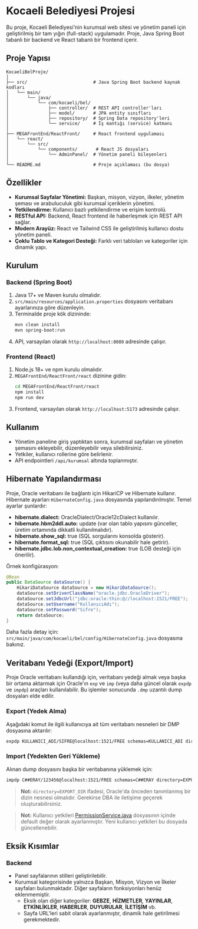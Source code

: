 # Kocaeli Belediyesi Projesi

Bu proje, Kocaeli Belediyesi'nin kurumsal web sitesi ve yönetim paneli için geliştirilmiş bir tam yığın (full-stack) uygulamadır. Proje, Java Spring Boot tabanlı bir backend ve React tabanlı bir frontend içerir.

## Proje Yapısı

```
KocaeliBelProje/
│
├── src/                         # Java Spring Boot backend kaynak kodları
│   └── main/
│       └── java/
│           └── com/kocaeli/bel/
│               ├── controller/  # REST API controller'ları
│               ├── model/       # JPA entity sınıfları
│               ├── repository/  # Spring Data repository'leri
│               └── service/     # İş mantığı (service) katmanı
│
├── MEGAFrontEnd/ReactFront/     # React frontend uygulaması
│   └── react/
│       └── src/
│           └── components/       # React JS dosyaları
│               └── AdminPanel/  # Yönetim paneli bileşenleri
│
└── README.md                    # Proje açıklaması (bu dosya)
```

## Özellikler

- **Kurumsal Sayfalar Yönetimi:** Başkan, misyon, vizyon, ilkeler, yönetim şeması ve arabuluculuk gibi kurumsal içeriklerin yönetimi.
- **Yetkilendirme:** Kullanıcı bazlı yetkilendirme ve erişim kontrolü.
- **RESTful API:** Backend, React frontend ile haberleşmek için REST API sağlar.
- **Modern Arayüz:** React ve Tailwind CSS ile geliştirilmiş kullanıcı dostu yönetim paneli.
- **Çoklu Tablo ve Kategori Desteği:** Farklı veri tabloları ve kategoriler için dinamik yapı.

## Kurulum

### Backend (Spring Boot)

1. Java 17+ ve Maven kurulu olmalıdır.
2. `src/main/resources/application.properties` dosyasını veritabanı ayarlarınıza göre düzenleyin.
3. Terminalde proje kök dizininde:
    ```sh
    mvn clean install
    mvn spring-boot:run
    ```
4. API, varsayılan olarak `http://localhost:8080` adresinde çalışır.

### Frontend (React)

1. Node.js 18+ ve npm kurulu olmalıdır.
2. `MEGAFrontEnd/ReactFront/react` dizinine gidin:
    ```sh
    cd MEGAFrontEnd/ReactFront/react
    npm install
    npm run dev
    ```
3. Frontend, varsayılan olarak `http://localhost:5173` adresinde çalışır.

## Kullanım

- Yönetim paneline giriş yaptıktan sonra, kurumsal sayfaları ve yönetim şemasını ekleyebilir, düzenleyebilir veya silebilirsiniz.
- Yetkiler, kullanıcı rollerine göre belirlenir.
- API endpointleri `/api/kurumsal` altında toplanmıştır.

## Hibernate Yapılandırması

Proje, Oracle veritabanı ile bağlantı için HikariCP ve Hibernate kullanır. Hibernate ayarları `HibernateConfig.java` dosyasında yapılandırılmıştır. Temel ayarlar şunlardır:

- **hibernate.dialect:** OracleDialect/Oracle12cDialect kullanılır.
- **hibernate.hbm2ddl.auto:** update (var olan tablo yapısını günceller, üretim ortamında dikkatli kullanılmalıdır).
- **hibernate.show_sql:** true (SQL sorgularını konsolda gösterir).
- **hibernate.format_sql:** true (SQL çıktısını okunabilir hale getirir).
- **hibernate.jdbc.lob.non_contextual_creation:** true (LOB desteği için önerilir).

Örnek konfigürasyon:
```java
@Bean
public DataSource dataSource() {
    HikariDataSource dataSource = new HikariDataSource();
    dataSource.setDriverClassName("oracle.jdbc.OracleDriver");
    dataSource.setJdbcUrl("jdbc:oracle:thin:@//localhost:1521/FREE");
    dataSource.setUsername("KullanıcıAdı");
    dataSource.setPassword("Sifre");
    return dataSource;
}
```
Daha fazla detay için: `src/main/java/com/kocaeli/bel/config/HibernateConfig.java` dosyasına bakınız.

## Veritabanı Yedeği (Export/Import)

Proje Oracle veritabanı kullandığı için, veritabanı yedeği almak veya başka bir ortama aktarmak için Oracle'ın `exp` ve `imp` (veya daha güncel olarak `expdp` ve `impdp`) araçları kullanılabilir. Bu işlemler sonucunda `.dmp` uzantılı dump dosyaları elde edilir.

### Export (Yedek Alma)

Aşağıdaki komut ile ilgili kullanıcıya ait tüm veritabanı nesneleri bir DMP dosyasına aktarılır:

```sh
expdp KULLANICI_ADI/SIFRE@localhost:1521/FREE schemas=KULLANICI_ADI directory=EXPORT_DIR dumpfile=backup.dmp logfile=backup.log
```

### Import (Yedekten Geri Yükleme)

Alınan dump dosyasını başka bir veritabanına yüklemek için:

```sh
impdp C##ERAY/123456@localhost:1521/FREE schemas=C##ERAY directory=EXPORT_DIR dumpfile=backup.dmp logfile=import.log


```

> **Not:** `directory=EXPORT_DIR` ifadesi, Oracle'da önceden tanımlanmış bir dizin nesnesi olmalıdır. Gerekirse DBA ile iletişime geçerek oluşturabilirsiniz.

> **Not:** Kullanıcı yetkileri [PermissionService.java](src/main/java/com/kocaeli/bel/service/PermissionService.java) dosyasının içinde default değer olarak ayarlanmıştır. Yeni kullanıcı yetkileri bu dosyada güncellenebilir.

## Eksik Kısımlar

### Backend
- Panel sayfalarının stilleri geliştirilebilir.
- Kurumsal kategorisinde yalnızca Başkan, Misyon, Vizyon ve İlkeler sayfaları bulunmaktadır. Diğer sayfaların fonksiyonları henüz eklenmemiştir.
    - Eksik olan diğer kategoriler: **GEBZE**, **HİZMETLER**, **YAYINLAR**, **ETKİNLİKLER**, **HABERLER**, **DUYURULAR**, **İLETİŞİM** vb.
  - Sayfa URL'leri sabit olarak ayarlanmıştır, dinamik hale getirilmesi gerekmektedir.